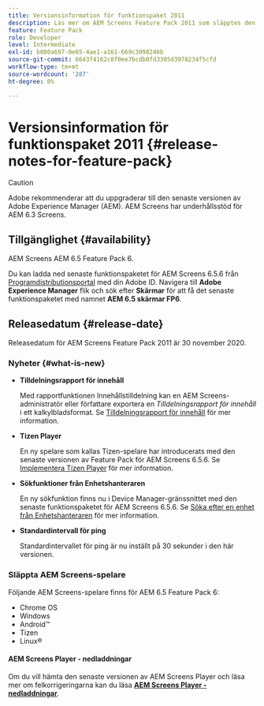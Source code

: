 ```yaml
---
title: Versionsinformation för funktionspaket 2011
description: Läs mer om AEM Screens Feature Pack 2011 som släpptes den 30 november 2020.
feature: Feature Pack
role: Developer
level: Intermediate
exl-id: b080a697-0e65-4ae1-a161-669c3098246b
source-git-commit: 6643f4162c8f0ee7bcdb0fd3305d3978234f5cfd
workflow-type: tm+mt
source-wordcount: '287'
ht-degree: 0%

---
```


# Versionsinformation för funktionspaket 2011 {#release-notes-for-feature-pack}

>[!CAUTION]
>Adobe rekommenderar att du uppgraderar till den senaste versionen av Adobe Experience Manager (AEM). AEM Screens har underhållsstöd för AEM 6.3 Screens.

## Tillgänglighet {#availability}

AEM Screens AEM 6.5 Feature Pack 6.

Du kan ladda ned senaste funktionspaketet för AEM Screens 6.5.6 från [Programdistributionsportal](https://experience.adobe.com/#/downloads/content/software-distribution/en/aem.html) med din Adobe ID. Navigera till **Adobe Experience Manager** flik och sök efter **Skärmar** för att få det senaste funktionspaketet med namnet **AEM 6.5 skärmar FP6**.

## Releasedatum {#release-date}

Releasedatum för AEM Screens Feature Pack 2011 är 30 november 2020.

### Nyheter {#what-is-new}

* **Tilldelningsrapport för innehåll**

  Med rapportfunktionen Innehållstilldelning kan en AEM Screens-administratör eller författare exportera en *Tilldelningsrapport för innehåll* i ett kalkylbladsformat.
Se [Tilldelningsrapport för innehåll](/help/user-guide/content-assignment-report.md) för mer information.


* **Tizen Player**

  En ny spelare som kallas Tizen-spelare har introducerats med den senaste versionen av Feature Pack för AEM Screens 6.5.6.
Se [Implementera Tizen Player](/help/user-guide/tizen-player.md) för mer information.

* **Sökfunktioner från Enhetshanteraren**

  En ny sökfunktion finns nu i Device Manager-gränssnittet med den senaste funktionspaketet för AEM Screens 6.5.6.
Se [Söka efter en enhet från Enhetshanteraren](/help/user-guide/device-registration.md#search-device) för mer information.

* **Standardintervall för ping**

  Standardintervallet för ping är nu inställt på 30 sekunder i den här versionen.

### Släppta AEM Screens-spelare

Följande AEM Screens-spelare finns för AEM 6.5 Feature Pack 6:

* Chrome OS
* Windows
* Android™
* Tizen
* Linux®

#### AEM Screens Player - nedladdningar

Om du vill hämta den senaste versionen av AEM Screens Player och läsa mer om felkorrigeringarna kan du läsa **[AEM Screens Player - nedladdningar](https://download.macromedia.com/screens/index.html)**.
